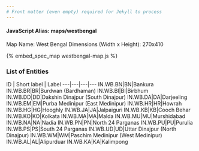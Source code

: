 ```yaml
---
# Front matter (even empty) required for Jekyll to process
---
```


#### JavaScript Alias: maps/westbengal

Map Name: West Bengal
Dimensions (Width x Height): 270x410




{% embed_spec_map westbengal-map.js %}

### List of Entities

ID | Short label | Label
---|---|---|---
IN.WB.BN|BN|Bankura
IN.WB.BR|BR|Burdwan (Bardhaman)
IN.WB.BI|BI|Birbhum
IN.WB.DD|DD|Dakshin Dinajpur (South Dinajpur)
IN.WB.DA|DA|Darjeeling
IN.WB.EM|EM|Purba Medinipur (East Medinipur)
IN.WB.HR|HR|Howrah
IN.WB.HG|HG|Hooghly
IN.WB.JA|JA|Jalpaiguri
IN.WB.KB|KB|Cooch Behar
IN.WB.KO|KO|Kolkata
IN.WB.MA|MA|Malda
IN.WB.MU|MU|Murshidabad
IN.WB.NA|NA|Nadia
IN.WB.PN|PN|North 24 Parganas
IN.WB.PU|PU|Purulia
IN.WB.PS|PS|South 24 Parganas
IN.WB.UD|UD|Uttar Dinajpur (North Dinajpur)
IN.WB.WM|WM|Paschim Medinipur (West Medinipur)
IN.WB.AL|AL|Alipurduar
IN.WB.KA|KA|Kalimpong